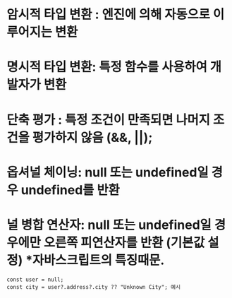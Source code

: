 # 암시적 타입 변환 : 엔진에 의해 자동으로 이루어지는 변환
# 명시적 타입 변환:   특정 함수를 사용하여 개발자가 변환
# 단축 평가 :  특정 조건이 만족되면 나머지 조건을 평가하지 않음 (&&, ||);
# 옵셔널 체이닝: null 또는 undefined일 경우 undefined를 반환
# 널 병합 연산자: null 또는 undefined일 경우에만 오른쪽 피연산자를 반환 (기본값 설정) *자바스크립트의 특징때문.
```
const user = null;
const city = user?.address?.city ?? "Unknown City"; 예시
```